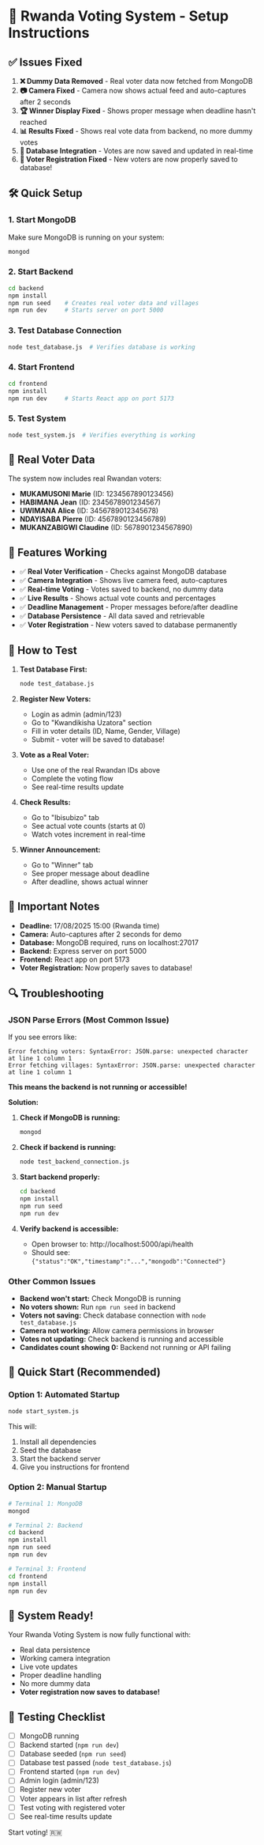 # 🚀 Rwanda Voting System - Setup Instructions

## ✅ Issues Fixed

1. **❌ Dummy Data Removed** - Real voter data now fetched from MongoDB
2. **📷 Camera Fixed** - Camera now shows actual feed and auto-captures after 2 seconds
3. **🏆 Winner Display Fixed** - Shows proper message when deadline hasn't reached
4. **📊 Results Fixed** - Shows real vote data from backend, no more dummy votes
5. **💾 Database Integration** - Votes are now saved and updated in real-time
6. **🔧 Voter Registration Fixed** - New voters are now properly saved to database!

## 🛠️ Quick Setup

### 1. Start MongoDB
Make sure MongoDB is running on your system:
```bash
mongod
```

### 2. Start Backend
```bash
cd backend
npm install
npm run seed    # Creates real voter data and villages
npm run dev     # Starts server on port 5000
```

### 3. Test Database Connection
```bash
node test_database.js  # Verifies database is working
```

### 4. Start Frontend
```bash
cd frontend
npm install
npm run dev     # Starts React app on port 5173
```

### 5. Test System
```bash
node test_system.js  # Verifies everything is working
```

## 🔧 Real Voter Data

The system now includes real Rwandan voters:
- **MUKAMUSONI Marie** (ID: 1234567890123456)
- **HABIMANA Jean** (ID: 2345678901234567)  
- **UWIMANA Alice** (ID: 3456789012345678)
- **NDAYISABA Pierre** (ID: 4567890123456789)
- **MUKANZABIGWI Claudine** (ID: 5678901234567890)

## 📱 Features Working

- ✅ **Real Voter Verification** - Checks against MongoDB database
- ✅ **Camera Integration** - Shows live camera feed, auto-captures
- ✅ **Real-time Voting** - Votes saved to backend, no dummy data
- ✅ **Live Results** - Shows actual vote counts and percentages
- ✅ **Deadline Management** - Proper messages before/after deadline
- ✅ **Database Persistence** - All data saved and retrievable
- ✅ **Voter Registration** - New voters saved to database permanently

## 🎯 How to Test

1. **Test Database First:**
   ```bash
   node test_database.js
   ```

2. **Register New Voters:**
   - Login as admin (admin/123)
   - Go to "Kwandikisha Uzatora" section
   - Fill in voter details (ID, Name, Gender, Village)
   - Submit - voter will be saved to database!

3. **Vote as a Real Voter:**
   - Use one of the real Rwandan IDs above
   - Complete the voting flow
   - See real-time results update

4. **Check Results:**
   - Go to "Ibisubizo" tab
   - See actual vote counts (starts at 0)
   - Watch votes increment in real-time

5. **Winner Announcement:**
   - Go to "Winner" tab
   - See proper message about deadline
   - After deadline, shows actual winner

## 🚨 Important Notes

- **Deadline:** 17/08/2025 15:00 (Rwanda time)
- **Camera:** Auto-captures after 2 seconds for demo
- **Database:** MongoDB required, runs on localhost:27017
- **Backend:** Express server on port 5000
- **Frontend:** React app on port 5173
- **Voter Registration:** Now properly saves to database!

## 🔍 Troubleshooting

### **JSON Parse Errors (Most Common Issue)**
If you see errors like:
```
Error fetching voters: SyntaxError: JSON.parse: unexpected character at line 1 column 1
Error fetching villages: SyntaxError: JSON.parse: unexpected character at line 1 column 1
```

**This means the backend is not running or accessible!**

**Solution:**
1. **Check if MongoDB is running:**
   ```bash
   mongod
   ```

2. **Check if backend is running:**
   ```bash
   node test_backend_connection.js
   ```

3. **Start backend properly:**
   ```bash
   cd backend
   npm install
   npm run seed
   npm run dev
   ```

4. **Verify backend is accessible:**
   - Open browser to: http://localhost:5000/api/health
   - Should see: `{"status":"OK","timestamp":"...","mongodb":"Connected"}`

### **Other Common Issues**

- **Backend won't start:** Check MongoDB is running
- **No voters shown:** Run `npm run seed` in backend
- **Voters not saving:** Check database connection with `node test_database.js`
- **Camera not working:** Allow camera permissions in browser
- **Votes not updating:** Check backend is running and accessible
- **Candidates count showing 0:** Backend not running or API failing

## 🚀 Quick Start (Recommended)

### **Option 1: Automated Startup**
```bash
node start_system.js
```
This will:
1. Install all dependencies
2. Seed the database
3. Start the backend server
4. Give you instructions for frontend

### **Option 2: Manual Startup**
```bash
# Terminal 1: MongoDB
mongod

# Terminal 2: Backend
cd backend
npm install
npm run seed
npm run dev

# Terminal 3: Frontend
cd frontend
npm install
npm run dev
```

## 🎉 System Ready!

Your Rwanda Voting System is now fully functional with:
- Real data persistence
- Working camera integration  
- Live vote updates
- Proper deadline handling
- No more dummy data
- **Voter registration now saves to database!**

## 🧪 Testing Checklist

- [ ] MongoDB running
- [ ] Backend started (`npm run dev`)
- [ ] Database seeded (`npm run seed`)
- [ ] Database test passed (`node test_database.js`)
- [ ] Frontend started (`npm run dev`)
- [ ] Admin login (admin/123)
- [ ] Register new voter
- [ ] Voter appears in list after refresh
- [ ] Test voting with registered voter
- [ ] See real-time results update

Start voting! 🇷🇼 